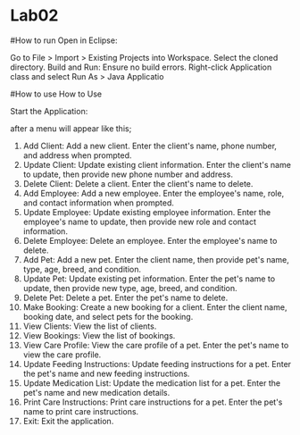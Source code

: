# Lab02
#How to run
Open in Eclipse:

Go to File > Import > Existing Projects into Workspace.
Select the cloned directory.
Build and Run:
Ensure no build errors.
Right-click Application class and select Run As > Java Applicatio


#How to use
How to Use

Start the Application:

after a menu will appear like this;

1. Add Client: Add a new client.
Enter the client's name, phone number, and address when prompted.
2. Update Client: Update existing client information.
Enter the client's name to update, then provide new phone number and address.
3. Delete Client: Delete a client.
Enter the client's name to delete.
4. Add Employee: Add a new employee.
Enter the employee's name, role, and contact information when prompted.
5. Update Employee: Update existing employee information.
Enter the employee's name to update, then provide new role and contact information.
6. Delete Employee: Delete an employee.
Enter the employee's name to delete.
7. Add Pet: Add a new pet.
Enter the client name, then provide pet's name, type, age, breed, and condition.
8. Update Pet: Update existing pet information.
Enter the pet's name to update, then provide new type, age, breed, and condition.
9. Delete Pet: Delete a pet.
Enter the pet's name to delete.
10. Make Booking: Create a new booking for a client.
Enter the client name, booking date, and select pets for the booking.
11. View Clients: View the list of clients.
12. View Bookings: View the list of bookings.
13. View Care Profile: View the care profile of a pet.
Enter the pet's name to view the care profile.
14. Update Feeding Instructions: Update feeding instructions for a pet.
Enter the pet's name and new feeding instructions.
15. Update Medication List: Update the medication list for a pet.
Enter the pet's name and new medication details.
16. Print Care Instructions: Print care instructions for a pet.
Enter the pet's name to print care instructions.
0. Exit: Exit the application.
